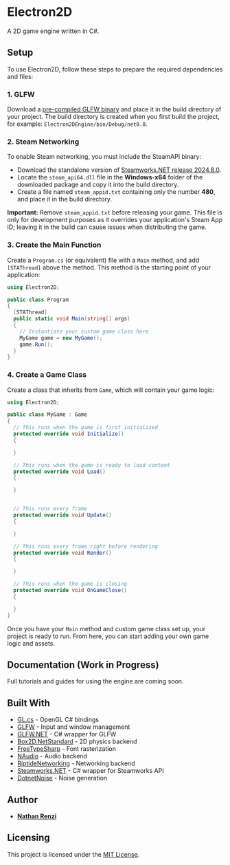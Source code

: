 # Electron2D
A 2D game engine written in C#.

## Setup
To use Electron2D, follow these steps to prepare the required dependencies and files:

### 1. GLFW
Download a [pre-compiled GLFW binary](https://www.glfw.org/download) and place it in the build directory of your project. The build directory is created when you first build the project, for example: `Electron2DEngine/bin/Debug/net8.0`.

### 2. Steam Networking
To enable Steam networking, you must include the SteamAPI binary:
- Download the standalone version of [Steamworks.NET release 2024.8.0](https://github.com/rlabrecque/Steamworks.NET/releases/tag/2024.8.0).
- Locate the `steam_api64.dll` file in the **Windows-x64** folder of the downloaded package and copy it into the build directory.
- Create a file named `steam_appid.txt` containing only the number **480**, and place it in the build directory.

**Important:** Remove `steam_appid.txt` before releasing your game. This file is only for development purposes as it overrides your application's Steam App ID; leaving it in the build can cause issues when distributing the game.

### 3. Create the Main Function
Create a `Program.cs` (or equivalent) file with a `Main` method, and add `[STAThread]` above the method. This method is the starting point of your application:
```csharp
using Electron2D;

public class Program
{
  [STAThread]
  public static void Main(string[] args)
  {
    // Instantiate your custom game class here
    MyGame game = new MyGame();
    game.Run();
  }
}
```

### 4. Create a Game Class
Create a class that inherits from `Game`, which will contain your game logic:
```csharp
using Electron2D;

public class MyGame : Game
{
  // This runs when the game is first initialized
  protected override void Initialize()
  {

  }

  // This runs when the game is ready to load content
  protected override void Load()
  {

  }


  // This runs every frame
  protected override void Update()
  {

  }

  // This runs every frame right before rendering
  protected override void Render()
  {

  }

  // This runs when the game is closing
  protected override void OnGameClose()
  {

  }
}
```
Once you have your `Main` method and custom game class set up, your project is ready to run. From here, you can start adding your own game logic and assets.

## Documentation (Work in Progress)
Full tutorials and guides for using the engine are coming soon.

## Built With
  - [GL.cs](https://gist.githubusercontent.com/dcronqvist/8e0c594532748e8fc21133ac6e3e8514/raw/89a0bcbdbd9692790f95fd60143980482a12d817/GL.cs) - OpenGL C# bindings
  - [GLFW](https://www.glfw.org/) - Input and window management
  - [GLFW.NET](https://github.com/ForeverZer0/glfw-net) - C# wrapper for GLFW
  - [Box2D.NetStandard](https://github.com/codingben/box2d-netstandard/tree/v2.4) - 2D physics backend
  - [FreeTypeSharp](https://github.com/ryancheung/FreeTypeSharp) - Font rasterization
  - [NAudio](https://github.com/naudio/NAudio) - Audio backend
  - [RiptideNetworking](https://github.com/RiptideNetworking/Riptide) - Networking backend
  - [Steamworks.NET](https://steamworks.github.io/) - C# wrapper for Steamworks API
  - [DotnetNoise](https://github.com/cmsommer/DotnetNoise) - Noise generation

## Author
  - [**Nathan Renzi**](https://github.com/nathanrenzi)

## Licensing
This project is licensed under the [MIT License](LICENSE.md).